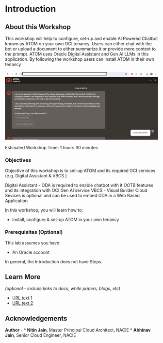 # Introduction

## About this Workshop

This workshop will help to configure, set-up and enable AI Powered Chatbot known as ATOM on your own OCI tenancy.
Users can either chat with the bot or upload a document to either summarize it or provide more context to the prompt. ATOM uses Oracle Digital Assistant and Gen AI LLMs in this application. By following the workshop users can install ATOM in their own tenancy

![Active ODA Instance](images/atom.png) 

Estimated Workshop Time: 1 hours 30 minutes 


### Objectives

Objective of this workshop is to set-up ATOM and its required OCI services (e.g. Digital Assistant & VBCS )

Digital Assistant - ODA is required to enable chatbot with it OOTB features and its integration with OCI Gen AI service
VBCS - Visual Builder Cloud Sevices is optional and can be used to embed ODA in a Web Based Application

In this workshop, you will learn how to:
* Install, configure & set-up ATOM in your own tenancy 


### Prerequisites (Optional)



This lab assumes you have:
* An Oracle account




In general, the Introduction does not have Steps.

## Learn More

*(optional - include links to docs, white papers, blogs, etc)*

* [URL text 1](http://docs.oracle.com)
* [URL text 2](http://docs.oracle.com)

## Acknowledgements
**Author** - * **Nitin Jain**, Master Principal Cloud Architect, NACIE
             * **Abhinav Jain**, Senior Cloud Engineer, NACIE

